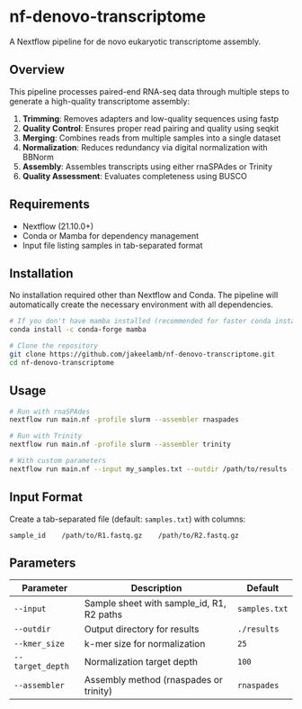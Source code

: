 # nf-denovo-transcriptome

A Nextflow pipeline for de novo eukaryotic transcriptome assembly. 

## Overview

This pipeline processes paired-end RNA-seq data through multiple steps to generate a high-quality transcriptome assembly:

1. **Trimming**: Removes adapters and low-quality sequences using fastp
2. **Quality Control**: Ensures proper read pairing and quality using seqkit
3. **Merging**: Combines reads from multiple samples into a single dataset
4. **Normalization**: Reduces redundancy via digital normalization with BBNorm
5. **Assembly**: Assembles transcripts using either rnaSPAdes or Trinity
6. **Quality Assessment**: Evaluates completeness using BUSCO

## Requirements

- Nextflow (21.10.0+)
- Conda or Mamba for dependency management
- Input file listing samples in tab-separated format

## Installation

No installation required other than Nextflow and Conda. The pipeline will automatically create the necessary environment with all dependencies.

```bash
# If you don't have mamba installed (recommended for faster conda installations)
conda install -c conda-forge mamba

# Clone the repository
git clone https://github.com/jakeelamb/nf-denovo-transcriptome.git
cd nf-denovo-transcriptome
```

## Usage

```bash
# Run with rnaSPAdes
nextflow run main.nf -profile slurm --assembler rnaspades

# Run with Trinity
nextflow run main.nf -profile slurm --assembler trinity

# With custom parameters
nextflow run main.nf --input my_samples.txt --outdir /path/to/results --kmer_size 27
```

## Input Format

Create a tab-separated file (default: `samples.txt`) with columns:
```
sample_id    /path/to/R1.fastq.gz    /path/to/R2.fastq.gz
```

## Parameters

| Parameter | Description | Default |
|-----------|-------------|---------|
| `--input` | Sample sheet with sample_id, R1, R2 paths | `samples.txt` |
| `--outdir` | Output directory for results | `./results` |
| `--kmer_size` | k-mer size for normalization | `25` |
| `--target_depth` | Normalization target depth | `100` |
| `--assembler` | Assembly method (rnaspades or trinity) | `rnaspades` |
